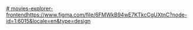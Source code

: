 [# movies-explorer-frontend](https://www.figma.com/file/6FMWkB94wE7KTkcCgUXtnC?node-id=1:6015&locale=en&type=design)https://www.figma.com/file/6FMWkB94wE7KTkcCgUXtnC?node-id=1:6015&locale=en&type=design
